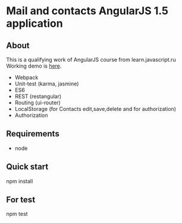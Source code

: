 # Mail and contacts AngularJS 1.5 application

## About
This is a qualifying work of AngularJS course from learn.javascript.ru
Working demo is [here](http://danpan1.github.io/).
* Webpack
* Unit-test (karma, jasmine)
* ES6
* REST (restangular)
* Routing (ui-router)
* LocalStorage (for Contacts edit,save,delete and for authorization)
* Authorization


## Requirements
* node

## Quick start
npm install

## For test
npm test
 
